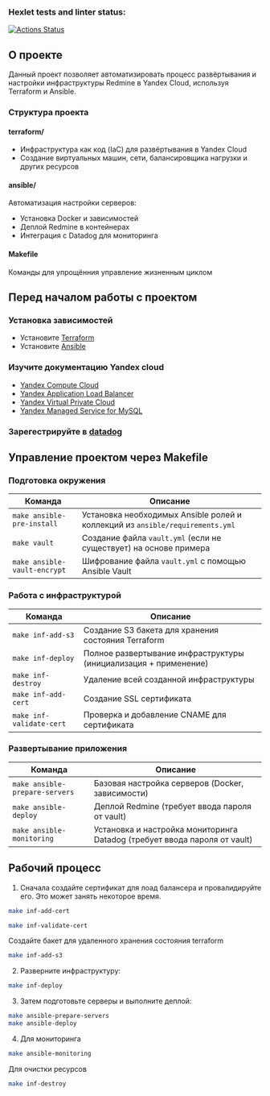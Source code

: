 ### Hexlet tests and linter status:
[![Actions Status](https://github.com/nikvoblikov/devops-for-programmers-project-77/actions/workflows/hexlet-check.yml/badge.svg)](https://github.com/nikvoblikov/devops-for-programmers-project-77/actions)

## О проекте

Данный проект позволяет автоматизировать процесс развёртывания и настройки инфраструктуры Redmine в Yandex Cloud, используя Terraform и Ansible.

### Структура проекта

#### **terraform/**
- Инфраструктура как код (IaC) для развёртывания в Yandex Cloud
- Создание виртуальных машин, сети, балансировщика нагрузки и других ресурсов

#### **ansible/**
Автоматизация настройки серверов:
- Установка Docker и зависимостей
- Деплой Redmine в контейнерах
- Интеграция с Datadog для мониторинга

#### **Makefile**
Команды для упрощённия управление жизненным циклом

## Перед началом работы с проектом

### Установка зависимостей
- Установите [Terraform](https://www.terraform.io/downloads.html)
- Установите [Ansible](https://docs.ansible.com/ansible/latest/installation_guide/intro_installation.html)

### Изучите документацию Yandex cloud

- [Yandex Compute Cloud](https://yandex.cloud/ru/docs/compute)
- [Yandex Application Load Balancer](https://yandex.cloud/ru/docs/application-load-balancer)
- [Yandex Virtual Private Cloud](https://yandex.cloud/ru/docs/vpc)
- [Yandex Managed Service for MySQL](https://yandex.cloud/ru/docs/managed-mysql)

### Зарегестрируйте в [datadog](https://www.datadoghq.com/)

## Управление проектом через Makefile

### Подготовка окружения
| Команда | Описание |
|---------|----------|
| `make ansible-pre-install` | Установка необходимых Ansible ролей и коллекций из `ansible/requirements.yml` |
| `make vault` | Создание файла `vault.yml` (если не существует) на основе примера |
| `make ansible-vault-encrypt` | Шифрование файла `vault.yml` с помощью Ansible Vault |

### Работа с инфраструктурой
| Команда | Описание |
|---------|----------|
| `make inf-add-s3` | Создание S3 бакета для хранения состояния Terraform |
| `make inf-deploy` | Полное развертывание инфраструктуры (инициализация + применение) |
| `make inf-destroy` | Удаление всей созданной инфраструктуры |
| `make inf-add-cert` | Создание SSL сертификата |
| `make inf-validate-cert` | Проверка и добавление CNAME для сертификата |

### Развертывание приложения
| Команда | Описание |
|---------|----------|
| `make ansible-prepare-servers` | Базовая настройка серверов (Docker, зависимости) |
| `make ansible-deploy` | Деплой Redmine (требует ввода пароля от vault) |
| `make ansible-monitoring` | Установка и настройка мониторинга Datadog (требует ввода пароля от vault) |

## Рабочий процесс

1. Сначала создайте сертификат для лоад балансера и провалидируйте его. Это может занять некоторое время.
```bash
make inf-add-cert
```
```bash
make inf-validate-cert
```

Создайте бакет для удаленного хранения состояния terraform
```bash
make inf-add-s3
```

2. Разверните инфраструктуру:  
```bash
make inf-deploy
```
3. Затем подготовьте серверы и выполните деплой:
```bash
make ansible-prepare-servers
make ansible-deploy
```
4. Для мониторинга
```bash
make ansible-monitoring
```

Для очистки ресурсов
```bash
make inf-destroy
```